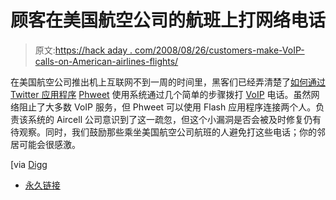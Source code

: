 # 顾客在美国航空公司的航班上打网络电话

> 原文:[https://hack aday . com/2008/08/26/customers-make-VoIP-calls-on-American-airlines-flights/](https://hackaday.com/2008/08/26/customers-make-voip-calls-on-american-airlines-flights/)

在美国航空公司推出机上互联网不到一周的时间里，黑客们已经弄清楚了[如何通过 Twitter 应用程序](http://blog.wired.com/cars/2008/08/despite-airline.html) [Phweet](http://phweet.com/) 使用系统通过几个简单的步骤拨打 [VoIP](http://www.mahalo.com/VoIP) 电话。虽然网络阻止了大多数 VoIP 服务，但 Phweet 可以使用 Flash 应用程序连接两个人。负责该系统的 Aircell 公司意识到了这一疏忽，但这个小漏洞是否会被及时修复仍有待观察。同时，我们鼓励那些乘坐美国航空公司航班的人避免打这些电话；你的邻居可能会很感激。

[via [Digg](http://digg.com/world_news/Despite_Airlines_Promises_Customers_Hack_VOIP_on_Flights)

*   [永久链接](http://blog.wired.com/cars/2008/08/despite-airline.html)